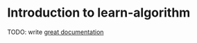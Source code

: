 # Introduction to learn-algorithm

TODO: write [great documentation](http://jacobian.org/writing/great-documentation/what-to-write/)
